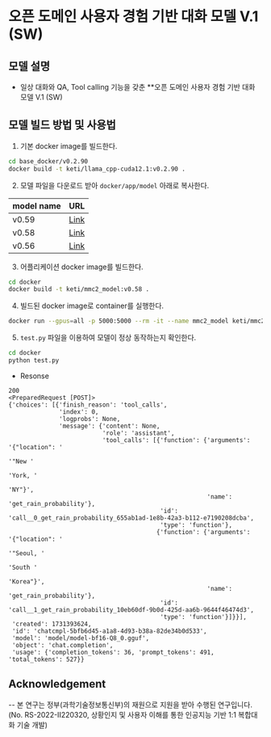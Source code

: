 # 오픈 도메인 사용자 경험 기반 대화 모델 V.1 (SW)

## 모델 설명
- 일상 대화와 QA, Tool calling 기능을 갖춘 **오픈 도메인 사용자 경험 기반 대화 모델 V.1 (SW)

## 모델 빌드 방법 및 사용법

1. 기본 docker image를 빌드한다.

```bash
cd base_docker/v0.2.90
docker build -t keti/llama_cpp-cuda12.1:v0.2.90 .
```

2. 모델 파일을 다운로드 받아 `docker/app/model` 아래로 복사한다.

| model name | URL |
| --- | --- |
| v0.59 | [Link](https://drive.google.com/file/d/1JPqgKAiMRapJpaV3exAEZPRWW757YvwY/view?usp=drive_link) |
| v0.58 | [Link](https://drive.google.com/file/d/1CUC1orqFIMxAwTIuiOnoQWLkFRbYkjEx/view?usp=sharing) |
| v0.56 | [Link](https://drive.google.com/file/d/1IGGzWhWjlZWKCBgwJ0yry_Wjwfr7CEgk/view?usp=sharing) |

3. 어플리케이션 docker image를 빌드한다.

```bash
cd docker
docker build -t keti/mmc2_model:v0.58 .
```

4. 빌드된 docker image로 container를 실행한다.
```bash
docker run --gpus=all -p 5000:5000 --rm -it --name mmc2_model keti/mmc2_model:v0.58
```

5. `test.py` 파일을 이용하여 모델이 정상 동작하는지 확인한다.

```bash
cd docker
python test.py
```

- Resonse
```
200
<PreparedRequest [POST]>
{'choices': [{'finish_reason': 'tool_calls',
              'index': 0,
              'logprobs': None,
              'message': {'content': None,
                          'role': 'assistant',
                          'tool_calls': [{'function': {'arguments': '{"location": '
                                                                    '"New '
                                                                    'York, '
                                                                    'NY"}',
                                                       'name': 'get_rain_probability'},
                                          'id': 'call__0_get_rain_probability_655ab1ad-1e8b-42a3-b112-e7190208dcba',
                                          'type': 'function'},
                                         {'function': {'arguments': '{"location": '
                                                                    '"Seoul, '
                                                                    'South '
                                                                    'Korea"}',
                                                       'name': 'get_rain_probability'},
                                          'id': 'call__1_get_rain_probability_10eb60df-9b0d-425d-aa6b-9644f46474d3',
                                          'type': 'function'}]}}],
 'created': 1731393624,
 'id': 'chatcmpl-5bfb6d45-a1a8-4d93-b38a-82de34b0d533',
 'model': 'model/model-bf16-Q8_0.gguf',
 'object': 'chat.completion',
 'usage': {'completion_tokens': 36, 'prompt_tokens': 491, 'total_tokens': 527}}
```


## Acknowledgement
--
본 연구는 정부(과학기술정보통신부)의 재원으로 지원을 받아 수행된 연구입니다. (No. RS-2022-II220320, 상황인지 및 사용자 이해를 통한 인공지능 기반 1:1 복합대화 기술 개발)


